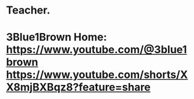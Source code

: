 # Teacher.
# 3Blue1Brown Home: https://www.youtube.com/@3blue1brown https://www.youtube.com/shorts/XX8mjBXBqz8?feature=share
